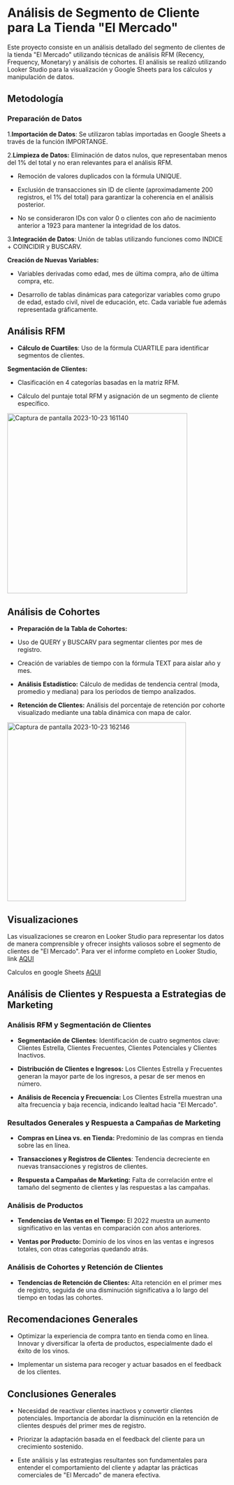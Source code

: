 # Análisis de Segmento de Cliente para La Tienda "El Mercado"
<p>
Este proyecto consiste en un análisis detallado del segmento de clientes de la tienda "El Mercado" utilizando técnicas de análisis RFM (Recency, Frequency, Monetary) y análisis de cohortes. El análisis se realizó utilizando Looker Studio para la visualización y Google Sheets para los cálculos y manipulación de datos.
</p>

## Metodología
### Preparación de Datos
1.**Importación de Datos**: Se utilizaron tablas importadas en Google Sheets a través de la función IMPORTANGE.

2.**Limpieza de Datos:**
Eliminación de datos nulos, que representaban menos del 1% del total y no eran relevantes para el análisis RFM.

- Remoción de valores duplicados con la fórmula UNIQUE.

- Exclusión de transacciones sin ID de cliente (aproximadamente 200 registros, el 1% del total) para garantizar la coherencia en el análisis posterior.

- No se consideraron IDs con valor 0 o clientes con año de nacimiento anterior a 1923 para mantener la integridad de los datos.

3.**Integración de Datos**:
Unión de tablas utilizando funciones como INDICE + COINCIDIR y BUSCARV.

**Creación de Nuevas Variables:**
- Variables derivadas como edad, mes de última compra, año de última compra, etc.

- Desarrollo de tablas dinámicas para categorizar variables como grupo de edad, estado civil, nivel de educación, etc. Cada variable fue además representada gráficamente.

## Análisis RFM
- **Cálculo de Cuartiles**: Uso de la fórmula CUARTILE para identificar segmentos de clientes.

**Segmentación de Clientes:**
- Clasificación en 4 categorías basadas en la matriz RFM.

- Cálculo del puntaje total RFM y asignación de un segmento de cliente específico.
<img width="412" alt="Captura de pantalla 2023-10-23 161140" src="https://github.com/Yesi0/Analisis-de-Datos-segmentacions-clientes/assets/125078076/23e8c994-e2ff-4e0d-abef-c04f6160ca9f">

## Análisis de Cohortes
- **Preparación de la Tabla de Cohortes:**
- Uso de QUERY y BUSCARV para segmentar clientes por mes de registro.

- Creación de variables de tiempo con la fórmula TEXT para aislar año y mes.

- **Análisis Estadístico:**
Cálculo de medidas de tendencia central (moda, promedio y mediana) para los períodos de tiempo analizados.

- **Retención de Clientes:**
Análisis del porcentaje de retención por cohorte visualizado mediante una tabla dinámica con mapa de calor.

<img width="409" alt="Captura de pantalla 2023-10-23 162146" src="https://github.com/Yesi0/Analisis-de-Datos-segmentacions-clientes/assets/125078076/56198da6-1703-461f-8442-44d4083fdbcd">

## Visualizaciones
Las visualizaciones se crearon en Looker Studio para representar los datos de manera comprensible y ofrecer insights valiosos sobre el segmento de clientes de "El Mercado".
Para ver el informe completo en Looker Studio, link [AQUI ]( https://lookerstudio.google.com/reporting/34614fe5-4a1c-4127-89f4-77a2c40a08d2)

Calculos en google Sheets [AQUI ](https://docs.google.com/spreadsheets/d/1n5zhB27EtlrdLryIRFz9riCwSNQVysyb0U7EgieKT7o/edit?usp=sharing)

## Análisis de Clientes y Respuesta a Estrategias de Marketing

### Análisis RFM y Segmentación de Clientes

- **Segmentación de Clientes**: Identificación de cuatro segmentos clave: Clientes Estrella, Clientes Frecuentes, Clientes Potenciales y Clientes Inactivos.

- **Distribución de Clientes e Ingresos:** Los Clientes Estrella y Frecuentes generan la mayor parte de los ingresos, a pesar de ser menos en número.

- **Análisis de Recencia y Frecuencia:** Los Clientes Estrella muestran una alta frecuencia y baja recencia, indicando lealtad hacia "El Mercado".


### Resultados Generales y Respuesta a Campañas de Marketing

- **Compras en Línea vs. en Tienda:** Predominio de las compras en tienda sobre las en línea.

- **Transacciones y Registros de Clientes**: Tendencia decreciente en nuevas transacciones y registros de clientes.

- **Respuesta a Campañas de Marketing:** Falta de correlación entre el tamaño del segmento de clientes y las respuestas a las campañas.

### Análisis de Productos

- **Tendencias de Ventas en el Tiempo:** El 2022 muestra un aumento significativo en las ventas en comparación con años anteriores.

- **Ventas por Producto:** Dominio de los vinos en las ventas e ingresos totales, con otras categorías quedando atrás.

###  Análisis de Cohortes y Retención de Clientes

- **Tendencias de Retención de Clientes:** Alta retención en el primer mes de registro, seguida de una disminución significativa a lo largo del tiempo en todas las cohortes.

## Recomendaciones Generales

- Optimizar la experiencia de compra tanto en tienda como en línea.
Innovar y diversificar la oferta de productos, especialmente dado el éxito de los vinos.

- Implementar un sistema para recoger y actuar basados en el feedback de los clientes.

## Conclusiones Generales

- Necesidad de reactivar clientes inactivos y convertir clientes potenciales.
Importancia de abordar la disminución en la retención de clientes después del primer mes de registro.

- Priorizar la adaptación basada en el feedback del cliente para un crecimiento sostenido.

- Este análisis y las estrategias resultantes son fundamentales para entender el comportamiento del cliente y adaptar las prácticas comerciales de "El Mercado" de manera efectiva.




